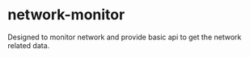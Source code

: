 # network-monitor
Designed to monitor network and provide basic api to get the network related data.
